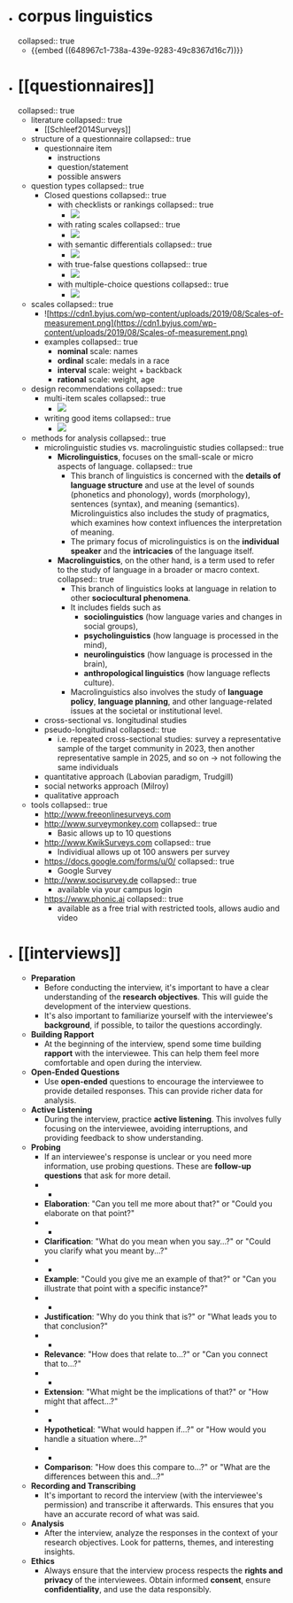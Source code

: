 - # corpus linguistics
  collapsed:: true
	- {{embed ((648967c1-738a-439e-9283-49c8367d16c7))}}
- # [[questionnaires]]
  collapsed:: true
	- literature
	  collapsed:: true
		- [[Schleef2014Surveys]]
	- structure of a questionnaire
	  collapsed:: true
		- questionnaire item
			- instructions
			- question/statement
			- possible answers
	- question types
	  collapsed:: true
		- Closed questions
		  collapsed:: true
			- with checklists or rankings
			  collapsed:: true
				- ![](../assets/image_1658999604013_0.png)
			- with rating scales
			  collapsed:: true
				- ![](../assets/image_1658999620130_0.png)
			- with semantic differentials
			  collapsed:: true
				- ![](../assets/image_1658999633665_0.png)
			- with true-false questions
			  collapsed:: true
				- ![](../assets/image_1658999651263_0.png)
			- with multiple-choice questions
			  collapsed:: true
				- ![](../assets/image_1658999671347_0.png)
	- scales
	  collapsed:: true
		- ![https://cdn1.byjus.com/wp-content/uploads/2019/08/Scales-of-measurement.png](https://cdn1.byjus.com/wp-content/uploads/2019/08/Scales-of-measurement.png)
		- examples
		  collapsed:: true
			- **nominal** scale: names
			- **ordinal** scale: medals in a race
			- **interval** scale: weight + backback
			- **rational** scale: weight, age
	- design recommendations
	  collapsed:: true
		- multi-item scales
		  collapsed:: true
			- ![](../assets/image_1658999747646_0.png)
		- writing good items
		  collapsed:: true
			- ![](../assets/image_1658999771675_0.png)
	- methods for analysis
	  collapsed:: true
		- microlinguistic studies vs. macrolinguistic studies
		  collapsed:: true
			- **Microlinguistics**, focuses on the small-scale or micro aspects of language.
			  collapsed:: true
				- This branch of linguistics is concerned with the **details of language structure** and use at the level of sounds (phonetics and phonology), words (morphology), sentences (syntax), and meaning (semantics). Microlinguistics also includes the study of pragmatics, which examines how context influences the interpretation of meaning.
				- The primary focus of microlinguistics is on the **individual speaker** and the **intricacies** of the language itself.
			- **Macrolinguistics**, on the other hand, is a term used to refer to the study of language in a broader or macro context.
			  collapsed:: true
				- This branch of linguistics looks at language in relation to other **sociocultural phenomena**.
				- It includes fields such as
					- **sociolinguistics** (how language varies and changes in social groups),
					- **psycholinguistics** (how language is processed in the mind),
					- **neurolinguistics** (how language is processed in the brain),
					- **anthropological linguistics** (how language reflects culture).
				- Macrolinguistics also involves the study of **language policy**, **language planning**, and other language-related issues at the societal or institutional level.
		- cross-sectional vs. longitudinal studies
		- pseudo-longitudinal
		  collapsed:: true
			- i.e. repeated cross-sectional studies: survey a representative sample of the target community in 2023, then another representative sample in 2025, and so on → not following the same individuals
		- quantitative approach (Labovian paradigm, Trudgill)
		- social networks approach (Milroy)
		- qualitative approach
	- tools
	  collapsed:: true
		- http://www.freeonlinesurveys.com
		- http://www.surveymonkey.com
		  collapsed:: true
			- Basic allows up to 10 questions
		- http://www.KwikSurveys.com
		  collapsed:: true
			- Individiual allows up ot 100 answers per survey
		- https://docs.google.com/forms/u/0/
		  collapsed:: true
			- Google Survey
		- http://www.socisurvey.de
		  collapsed:: true
			- available via your campus login
		- https://www.phonic.ai
		  collapsed:: true
			- available as a free trial with restricted tools, allows audio and video
- # [[interviews]]
	- **Preparation**
		- Before conducting the interview, it's important to have a clear understanding of the **research objectives**. This will guide the development of the interview questions.
		- It's also important to familiarize yourself with the interviewee's **background**, if possible, to tailor the questions accordingly.
	- **Building Rapport**
		- At the beginning of the interview, spend some time building **rapport** with the interviewee. This can help them feel more comfortable and open during the interview.
	- **Open-Ended Questions**
		- Use **open-ended** questions to encourage the interviewee to provide detailed responses. This can provide richer data for analysis.
	- **Active Listening**
		- During the interview, practice **active listening**. This involves fully focusing on the interviewee, avoiding interruptions, and providing feedback to show understanding.
	- **Probing**
		- If an interviewee's response is unclear or you need more information, use probing questions. These are **follow-up questions** that ask for more detail.
		- -
		- **Elaboration**: "Can you tell me more about that?" or "Could you elaborate on that point?"
		- -
		- **Clarification**: "What do you mean when you say...?" or "Could you clarify what you meant by...?"
		- -
		- **Example**: "Could you give me an example of that?" or "Can you illustrate that point with a specific instance?"
		- -
		- **Justification**: "Why do you think that is?" or "What leads you to that conclusion?"
		- -
		- **Relevance**: "How does that relate to...?" or "Can you connect that to...?"
		- -
		- **Extension**: "What might be the implications of that?" or "How might that affect...?"
		- -
		- **Hypothetical**: "What would happen if...?" or "How would you handle a situation where...?"
		- -
		- **Comparison**: "How does this compare to...?" or "What are the differences between this and...?"
	- **Recording and Transcribing**
		- It's important to record the interview (with the interviewee's permission) and transcribe it afterwards. This ensures that you have an accurate record of what was said.
	- **Analysis**
		- After the interview, analyze the responses in the context of your research objectives. Look for patterns, themes, and interesting insights.
	- **Ethics**
		- Always ensure that the interview process respects the **rights and privacy** of the interviewees. Obtain informed **consent**, ensure **confidentiality**, and use the data responsibly.